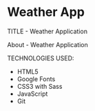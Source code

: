 # Weather App

TITLE - Weather Application

About - Weather Application

TECHNOLOGIES USED:

- HTML5
- Google Fonts
- CSS3 with Sass
- JavaScript
- Git
